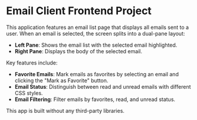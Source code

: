 
# Email Client Frontend Project

This application features an email list page that displays all emails sent to a user. When an email is selected, the screen splits into a dual-pane layout: 

- **Left Pane**: Shows the email list with the selected email highlighted.
- **Right Pane**: Displays the body of the selected email.

Key features include:

- **Favorite Emails**: Mark emails as favorites by selecting an email and clicking the "Mark as Favorite" button.
- **Email Status**: Distinguish between read and unread emails with different CSS styles.
- **Email Filtering**: Filter emails by favorites, read, and unread status.

This app is built without any third-party libraries.
